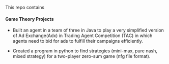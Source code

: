 This repo contains

#### Game Theory Projects

-  Built an agent in a team of three in Java to play a very simplified version of Ad Exchange(Adx) in Trading Agent Competition (TAC) in which agents need to bid for ads to fulfill their campaigns efficiently.

- Created a program in python to find strategies (mini-max, pure nash, mixed strategy) for a two-player zero-sum game (nfg file format). 